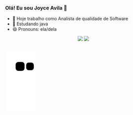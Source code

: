### Olá! Eu sou  Joyce Avila 👋

- 🔭 Hoje trabalho como Analista de qualidade de Software
- 📖 Estudando java
- 😄 Pronouns: ela/dela




  
 <div align="center">
  <a href = "mailto:avilajoyce8@gmail.com"><img src="https://img.shields.io/badge/-Gmail-%23333?style=for-the-badge&logo=gmail&logoColor=white" target="_blank"></a>
  <a href="Link linkedin:www.linkedin.com/in/joyce-avila" target="_blank"><img src="https://img.shields.io/badge/-LinkedIn-%230077B5?style=for-the-badge&logo=linkedin&logoColor=white" target="_blank"></a> 
</div>
</br>



![Snake animation](https://github.com/Avilajoyce2828/Avilajoyce2828/blob/output/github-contribution-grid-snake.svg)
